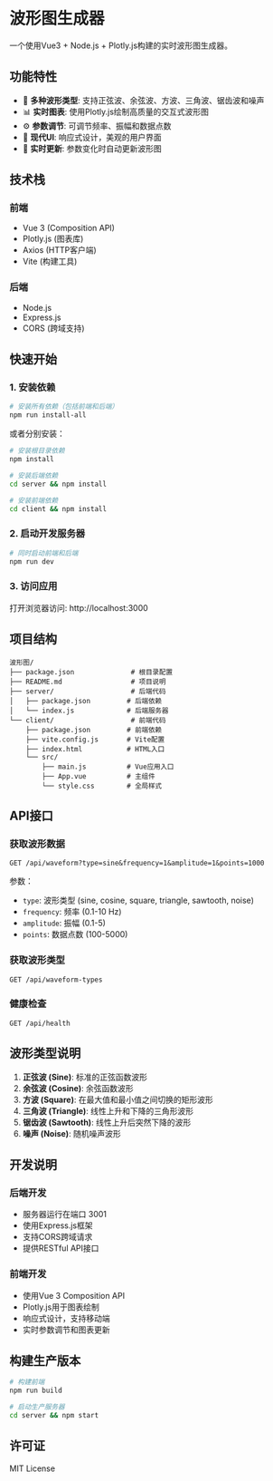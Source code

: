 # 波形图生成器

一个使用Vue3 + Node.js + Plotly.js构建的实时波形图生成器。

## 功能特性

- 🎯 **多种波形类型**: 支持正弦波、余弦波、方波、三角波、锯齿波和噪声
- 📊 **实时图表**: 使用Plotly.js绘制高质量的交互式波形图
- ⚙️ **参数调节**: 可调节频率、振幅和数据点数
- 🎨 **现代UI**: 响应式设计，美观的用户界面
- 🔄 **实时更新**: 参数变化时自动更新波形图

## 技术栈

### 前端
- Vue 3 (Composition API)
- Plotly.js (图表库)
- Axios (HTTP客户端)
- Vite (构建工具)

### 后端
- Node.js
- Express.js
- CORS (跨域支持)

## 快速开始

### 1. 安装依赖

```bash
# 安装所有依赖（包括前端和后端）
npm run install-all
```

或者分别安装：

```bash
# 安装根目录依赖
npm install

# 安装后端依赖
cd server && npm install

# 安装前端依赖
cd client && npm install
```

### 2. 启动开发服务器

```bash
# 同时启动前端和后端
npm run dev
```



### 3. 访问应用

打开浏览器访问: http://localhost:3000

## 项目结构

```
波形图/
├── package.json              # 根目录配置
├── README.md                 # 项目说明
├── server/                   # 后端代码
│   ├── package.json         # 后端依赖
│   └── index.js             # 后端服务器
└── client/                   # 前端代码
    ├── package.json         # 前端依赖
    ├── vite.config.js       # Vite配置
    ├── index.html           # HTML入口
    └── src/
        ├── main.js          # Vue应用入口
        ├── App.vue          # 主组件
        └── style.css        # 全局样式
```

## API接口

### 获取波形数据
```
GET /api/waveform?type=sine&frequency=1&amplitude=1&points=1000
```

参数：
- `type`: 波形类型 (sine, cosine, square, triangle, sawtooth, noise)
- `frequency`: 频率 (0.1-10 Hz)
- `amplitude`: 振幅 (0.1-5)
- `points`: 数据点数 (100-5000)

### 获取波形类型
```
GET /api/waveform-types
```

### 健康检查
```
GET /api/health
```

## 波形类型说明

1. **正弦波 (Sine)**: 标准的正弦函数波形
2. **余弦波 (Cosine)**: 余弦函数波形
3. **方波 (Square)**: 在最大值和最小值之间切换的矩形波形
4. **三角波 (Triangle)**: 线性上升和下降的三角形波形
5. **锯齿波 (Sawtooth)**: 线性上升后突然下降的波形
6. **噪声 (Noise)**: 随机噪声波形

## 开发说明

### 后端开发
- 服务器运行在端口 3001
- 使用Express.js框架
- 支持CORS跨域请求
- 提供RESTful API接口

### 前端开发
- 使用Vue 3 Composition API
- Plotly.js用于图表绘制
- 响应式设计，支持移动端
- 实时参数调节和图表更新

## 构建生产版本

```bash
# 构建前端
npm run build

# 启动生产服务器
cd server && npm start
```

## 许可证

MIT License 